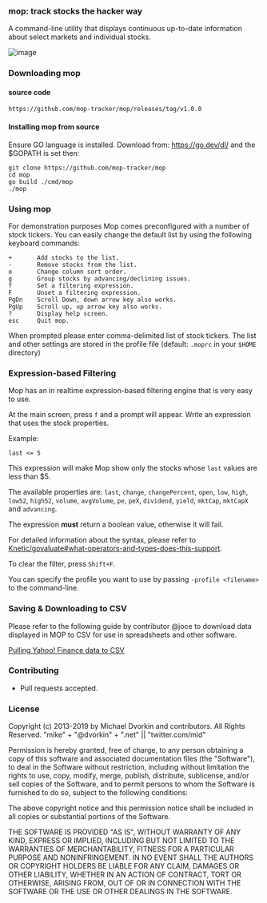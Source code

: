 ### mop: track stocks the hacker way
A command-line utility that displays continuous up-to-date information about select markets and individual stocks.

![image](https://user-images.githubusercontent.com/12674437/144474220-5f35f893-6860-4ba5-9c3a-58b80df16255.png)

### Downloading mop

<!-- #### ready-to-use program

```
https://github.com/mop-tracker/mop/releases/download/v1.0.0/mop.exe
```
-->
#### source code

```
https://github.com/mop-tracker/mop/releases/tag/v1.0.0
```

#### Installing mop from source

Ensure GO language is installed. Download from: https://go.dev/dl/ and the $GOPATH is set then:

```
git clone https://github.com/mop-tracker/mop
cd mop
go build ./cmd/mop
./mop
```

### Using mop
For demonstration purposes Mop comes preconfigured with a number of stock tickers. You can easily change the default list by using the following keyboard commands:

    +       Add stocks to the list.
    -       Remove stocks from the list.
    o       Change column sort order.
    g       Group stocks by advancing/declining issues.
    f       Set a filtering expression.
    F       Unset a filtering expression.
    PgDn    Scroll Down, down arrow key also works.
    PgUp    Scroll up, up arrow key also works.
    ?       Display help screen.
    esc     Quit mop.

When prompted please enter comma-delimited list of stock tickers. The list and other settings are stored in the profile file (default: ``.moprc`` in your ``$HOME`` directory)

### Expression-based Filtering
Mop has an in realtime expression-based filtering engine that is very easy to use.

At the main screen, press `f` and a prompt will appear. Write an expression that uses the stock properties.

Example:

```last <= 5```

This expression will make Mop show only the stocks whose `last` values are less than $5.

The available properties are: `last`, `change`, `changePercent`, `open`, `low`, `high`, `low52`, `high52`, `volume`, `avgVolume`, `pe`, `peX`, `dividend`, `yield`, `mktCap`, `mktCapX` and `advancing`.

The expression **must** return a boolean value, otherwise it will fail.

For detailed information about the syntax, please refer to [Knetic/govaluate#what-operators-and-types-does-this-support](https://github.com/Knetic/govaluate#what-operators-and-types-does-this-support).

To clear the filter, press `Shift+F`.

You can specify the profile you want to use by passing ``-profile <filename>`` to the command-line.

### Saving & Downloading to CSV
Please refer to the following guide by contributor @joce to download data displayed in MOP to CSV for use in spreadsheets and other software.

[Pulling Yahoo! Finance data to CSV](https://jocelyn.legau.lt/posts/pulling-yahoo-finance-tickers-to-csv/)

### Contributing
* Pull requests accepted.

### License
Copyright (c) 2013-2019 by Michael Dvorkin and contributors. All Rights Reserved.
"mike" + "@dvorkin" + ".net" || "twitter.com/mid"

Permission is hereby granted, free of charge, to any person obtaining a copy of this software and associated documentation files (the "Software"), to deal in the Software without restriction, including without limitation the rights to use, copy, modify, merge, publish, distribute, sublicense, and/or sell copies of the Software, and to permit persons to whom the Software is furnished to do so, subject to the following conditions:

The above copyright notice and this permission notice shall be included in all copies or substantial portions of the Software.

THE SOFTWARE IS PROVIDED "AS IS", WITHOUT WARRANTY OF ANY KIND, EXPRESS OR IMPLIED, INCLUDING BUT NOT LIMITED TO THE WARRANTIES OF MERCHANTABILITY, FITNESS FOR A PARTICULAR PURPOSE AND NONINFRINGEMENT. IN NO EVENT SHALL THE AUTHORS OR COPYRIGHT HOLDERS BE LIABLE FOR ANY CLAIM, DAMAGES OR OTHER LIABILITY, WHETHER IN AN ACTION OF CONTRACT, TORT OR OTHERWISE, ARISING FROM, OUT OF OR IN CONNECTION WITH THE SOFTWARE OR THE USE OR OTHER DEALINGS IN THE SOFTWARE.
